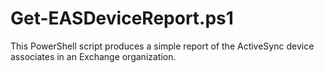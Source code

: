 # Get-EASDeviceReport.ps1
This PowerShell script produces a simple report of the ActiveSync device associates in an Exchange organization.
